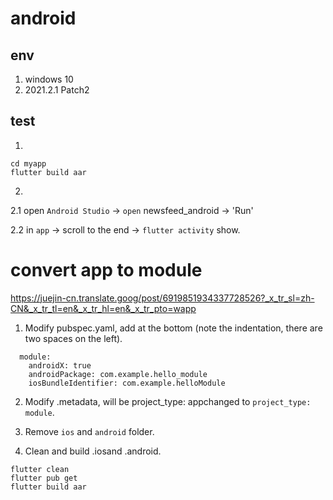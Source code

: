 
# android

## env
1. windows 10
2. 2021.2.1 Patch2

## test

1. 

```
cd myapp
flutter build aar
```

2.

2.1 open `Android Studio` -> `open` newsfeed_android -> 'Run'

2.2 in `app` -> scroll to the end -> `flutter activity` show.


# convert app to module

https://juejin-cn.translate.goog/post/6919851934337728526?_x_tr_sl=zh-CN&_x_tr_tl=en&_x_tr_hl=en&_x_tr_pto=wapp


1. Modify pubspec.yaml, add at the bottom (note the indentation, there are two spaces on the left).

```
  module:
    androidX: true
    androidPackage: com.example.hello_module
    iosBundleIdentifier: com.example.helloModule
```


2. Modify .metadata, will be project_type: appchanged to `project_type: module`.

3. Remove `ios` and `android` folder.
4. Clean and build .iosand .android.

```
flutter clean
flutter pub get
flutter build aar

```
